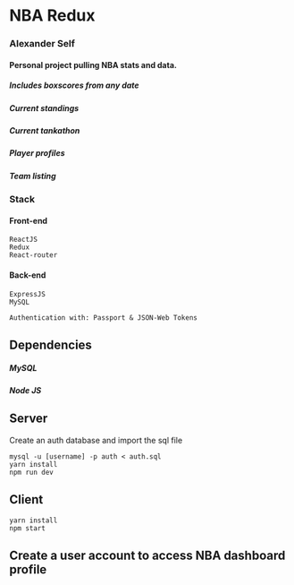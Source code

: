 # NBA Redux

### Alexander Self
#### Personal project pulling NBA stats and data.

##### Includes boxscores from any date
##### Current standings
##### Current tankathon
##### Player profiles
##### Team listing


### Stack
#### Front-end
```
ReactJS
Redux
React-router
```
#### Back-end
```
ExpressJS
MySQL

Authentication with: Passport & JSON-Web Tokens
```

## Dependencies
##### MySQL
##### Node JS

## Server
Create an auth database and import the sql file

```
mysql -u [username] -p auth < auth.sql
yarn install
npm run dev
```
## Client
```
yarn install
npm start
```

## Create a user account to access NBA dashboard profile
